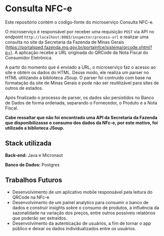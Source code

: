# Consulta NFC-e

Este repositório contém o código-fonte do microserviço Consulta NFC-e. 

O microserviço é responsável por receber uma requisição `POST` via API no endpoint `http://localhost:8083/inspector/process-url` e realizar uma consulta no site da Secretaria da Fazenda de Minas Gerais (https://portalsped.fazenda.mg.gov.br/portalnfce/sistema/qrcode.xhtml?p=). A aplicação recebe a URL originada do QRCode da Nota Fiscal do Consumidor Eletrônica. 

A partir do momento que é enviado a URL, o microserviço faz o acesso ao site e obtém os dados do HTML. Desse modo, ele realiza um parser no HTML utilizando a biblioteca JSoup. O parser foi contruído com base na formatação da site de Minas Gerais e pode não ser reutilizável para sites de outros de estados.

Após finalizado o processo de parser, os dados são persistidos no Banco de Dados de forma ordenada, separando o Fornecedor, o Produto e a Nota Fiscal.

**Cabe ressaltar que não foi encontrado uma API da Secretaria da Fazenda que disponibilizasse o consumo dos dados da NFc-e, por este motivo, foi utilizado a biblioteca JSoup.**


## Stack utilizada

**Back-end:** Java e Micronaut

**Banco de Dados:** Postgres


## Trabalhos Futuros

- Desenvolvimento de um aplicativo mobile responsável pela leitura do QRCode na NFc-e
- Desenvolvimento de um painel analytics para consumir o banco de dados e construir insights sobre o consumo de produtos, a influência da sazonalidade na variação dos preços, entre outros possíveis relatórios que poderão ser extraídos.
- Desenvolvimento da autenticação de usuários, a fim de tornar o app público e deixar os dados individualizados entre os usuários.
